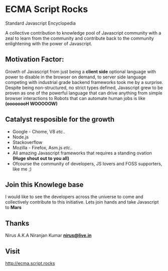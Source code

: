 # ECMA Script Rocks
Standard Javascript Encyclopedia

A collective contribution to knowledge pool of Javascript community with a zeal to learn from the community and contribute back to the community enlightening with the power of Javascript. 

## Motivation Factor:
Growth of Javascript from just being a **client side** optional language with power to disable in the browser on demand, to server side language competing with industrial grade backend frameworks took me by a surprise. Despite being non-structured, no strict types defined, Javascript grew to be proven as one of the powerful language that can drive anything from simple browser interactions to Robots that can automate human jobs is like **(oooooooH WOOOOOW)**

## Catalyst resposible for the growth

- Google - Chome, V8 *etc..*
- Node.js
- Stackoverflow 
- Mozilla - Firefox, Asm.js *etc..*
- All amazing Javascript frameworks that requires a standing ovation **(Huge shout out to you all)**
- Ofcourse the community of developers, JS lovers and FOSS supporters, like me ;)

## Join this Knowlege base

I would like to see the developers across the universe to come and collectively contribute to this initiative. Lets join hands and take Javascript to **Mars**


## Thanks

Nirus A.K.A Niranjan Kumar
**nirus@live.in**

## Visit

http://ecma.script.rocks

